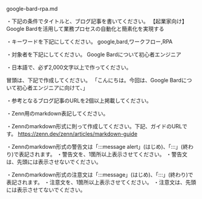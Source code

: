 google-bard-rpa.md

・下記の条件でタイトルと、ブログ記事を書いてください。
【起業家向け】Google Bardを活用して業務プロセスの自動化と簡素化を実現する

・キーワードを下記にしてください。
google,bard,ワークフロー,RPA

・対象者を下記にしてください。
        Google Bardについて初心者エンジニア


・日本語で、必ず2,000文字以上で作ってください。

冒頭は、下記で作成してください。
「こんにちは。今回は、Google Bardについて初心者エンジニアに向けて、」

・参考となるブログ記事のURLを2個以上掲載してください。




・Zenn用のmarkdown表記してください。

・Zennのmarkdown形式に則って作成してください。下記、ガイドのURLです。
https://zenn.dev/zenn/articles/markdown-guide

・Zennのmarkdown形式の警告文は「:::message alert」(はじめ)、「:::」(終わり)で表記されます。
・警告文を、1箇所以上表示させてください。
・警告文は、先頭には表示させないでください。

・Zennのmarkdown形式の注意文は「:::message」(はじめ)、「:::」(終わり)で表記されます。
・注意文を、1箇所以上表示させてください。
・注意文は、先頭には表示させてないでください。


